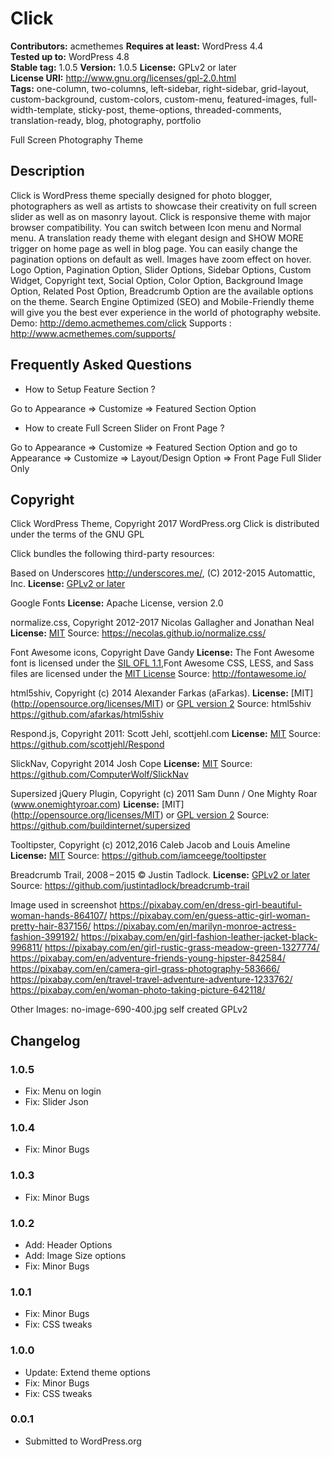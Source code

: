 # Click

**Contributors:** acmethemes 
**Requires at least:** WordPress 4.4  
**Tested up to:** WordPress 4.8  
**Stable tag:** 1.0.5
**Version:** 1.0.5
**License:** GPLv2 or later  
**License URI:** http://www.gnu.org/licenses/gpl-2.0.html  
**Tags:** one-column, two-columns, left-sidebar, right-sidebar, grid-layout, custom-background, custom-colors, custom-menu, featured-images, full-width-template, sticky-post, theme-options, threaded-comments, translation-ready, blog, photography, portfolio

Full Screen Photography Theme

## Description

Click is WordPress theme specially designed for photo blogger, photographers as well as artists to showcase their creativity on full screen slider as well as on masonry layout. Click is responsive theme with major browser compatibility. You can switch between Icon menu and Normal menu. A translation ready theme with elegant design and SHOW MORE trigger on home page as well in blog page. You can easily change the pagination options on default as well. Images have zoom effect on hover. Logo Option, Pagination Option, Slider Options, Sidebar Options, Custom Widget, Copyright text, Social Option, Color Option, Background Image Option, Related Post Option, Breadcrumb Option are the available options on the theme. Search Engine Optimized (SEO) and Mobile-Friendly theme will give you the best ever experience in the world of photography website. Demo: http://demo.acmethemes.com/click Supports : http://www.acmethemes.com/supports/


## Frequently Asked Questions

* How to Setup Feature Section ?
 
Go to Appearance => Customize => Featured Section Option

* How to create Full Screen Slider on Front Page ?
 
Go to Appearance => Customize => Featured Section Option and go to Appearance => Customize => Layout/Design Option => Front Page Full Slider Only 


## Copyright

Click WordPress Theme, Copyright 2017 WordPress.org
Click is distributed under the terms of the GNU GPL

Click bundles the following third-party resources:

Based on Underscores http://underscores.me/, (C) 2012-2015 Automattic, Inc.
**License:** [GPLv2 or later](https://www.gnu.org/licenses/gpl-2.0.html)

Google Fonts 
**License:** Apache License, version 2.0 

normalize.css, Copyright 2012-2017 Nicolas Gallagher and Jonathan Neal
**License:** [MIT](http://opensource.org/licenses/MIT)
Source: https://necolas.github.io/normalize.css/

Font Awesome icons, Copyright Dave Gandy
**License:** The Font Awesome font is licensed under the [SIL OFL 1.1]( http://scripts.sil.org/OFL ),Font Awesome CSS, LESS, and Sass files are licensed under the [MIT License](http://opensource.org/licenses/MIT)
Source: http://fontawesome.io/

html5shiv, Copyright (c) 2014 Alexander Farkas (aFarkas).
**License:** [MIT] (http://opensource.org/licenses/MIT) or [GPL version 2](https://www.gnu.org/licenses/gpl-2.0.html)
Source: html5shiv https://github.com/afarkas/html5shiv

Respond.js, Copyright 2011: Scott Jehl, scottjehl.com
**License:** [MIT](http://opensource.org/licenses/MIT)
Source: https://github.com/scottjehl/Respond

SlickNav, Copyright 2014 Josh Cope
**License:** [MIT](http://opensource.org/licenses/MIT)
Source: https://github.com/ComputerWolf/SlickNav

Supersized jQuery Plugin, Copyright (c) 2011 Sam Dunn / One Mighty Roar (www.onemightyroar.com)
**License:** [MIT] (http://opensource.org/licenses/MIT) or [GPL version 2](https://www.gnu.org/licenses/gpl-2.0.html)
Source: https://github.com/buildinternet/supersized 

Tooltipster, Copyright (c) 2012,2016 Caleb Jacob and Louis Ameline
**License:** [MIT](http://opensource.org/licenses/MIT)
Source: https://github.com/iamceege/tooltipster

Breadcrumb Trail, 2008 – 2015 © Justin Tadlock.
**License:** [GPLv2 or later](https://www.gnu.org/licenses/gpl-2.0.html)
Source: https://github.com/justintadlock/breadcrumb-trail

Image used in screenshot
https://pixabay.com/en/dress-girl-beautiful-woman-hands-864107/
https://pixabay.com/en/guess-attic-girl-woman-pretty-hair-837156/
https://pixabay.com/en/marilyn-monroe-actress-fashion-399192/
https://pixabay.com/en/girl-fashion-leather-jacket-black-996811/
https://pixabay.com/en/girl-rustic-grass-meadow-green-1327774/
https://pixabay.com/en/adventure-friends-young-hipster-842584/
https://pixabay.com/en/camera-girl-grass-photography-583666/
https://pixabay.com/en/travel-travel-adventure-adventure-1233762/
https://pixabay.com/en/woman-photo-taking-picture-642118/

Other Images:
no-image-690-400.jpg self created GPLv2


## Changelog

### 1.0.5
* Fix: Menu on login
* Fix: Slider Json 

### 1.0.4
* Fix: Minor Bugs

### 1.0.3
* Fix: Minor Bugs

###  1.0.2
* Add: Header Options
* Add: Image Size options
* Fix: Minor Bugs

### 1.0.1
* Fix: Minor Bugs
* Fix: CSS tweaks

### 1.0.0
* Update: Extend theme options
* Fix: Minor Bugs
* Fix: CSS tweaks

### 0.0.1
* Submitted to WordPress.org